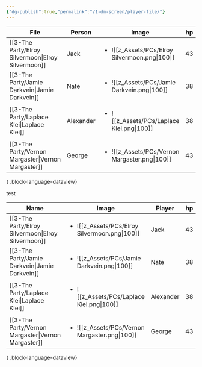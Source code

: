 ```yaml
---
{"dg-publish":true,"permalink":"/1-dm-screen/player-file/"}
---
```


| File                                                  | Person    | Image                                                          | hp | ac |
| ----------------------------------------------------- | --------- | -------------------------------------------------------------- | -- | -- |
| [[3-The Party/Elroy Silvermoon\|Elroy Silvermoon]] | Jack      | <ul><li>![[z_Assets/PCs/Elroy Silvermoon.png\\|100]]</li></ul> | 43 | 11 |
| [[3-The Party/Jamie Darkvein\|Jamie Darkvein]]     | Nate      | <ul><li>![[z_Assets/PCs/Jamie Darkvein.png\\|100]]</li></ul>   | 38 | 17 |
| [[3-The Party/Laplace Klei\|Laplace Klei]]         | Alexander | <ul><li>![[z_Assets/PCs/Laplace Klei.png\\|100]]</li></ul>     | 38 | 16 |
| [[3-The Party/Vernon Margaster\|Vernon Margaster]] | George    | <ul><li>![[z_Assets/PCs/Vernon Margaster.png\\|100]]</li></ul> | 43 | 18 |

{ .block-language-dataview}

test

| Name                                                  | Image                                                          | Player    | hp | ac |
| ----------------------------------------------------- | -------------------------------------------------------------- | --------- | -- | -- |
| [[3-The Party/Elroy Silvermoon\|Elroy Silvermoon]] | <ul><li>![[z_Assets/PCs/Elroy Silvermoon.png\\|100]]</li></ul> | Jack      | 43 | 11 |
| [[3-The Party/Jamie Darkvein\|Jamie Darkvein]]     | <ul><li>![[z_Assets/PCs/Jamie Darkvein.png\\|100]]</li></ul>   | Nate      | 38 | 17 |
| [[3-The Party/Laplace Klei\|Laplace Klei]]         | <ul><li>![[z_Assets/PCs/Laplace Klei.png\\|100]]</li></ul>     | Alexander | 38 | 16 |
| [[3-The Party/Vernon Margaster\|Vernon Margaster]] | <ul><li>![[z_Assets/PCs/Vernon Margaster.png\\|100]]</li></ul> | George    | 43 | 18 |

{ .block-language-dataview}
